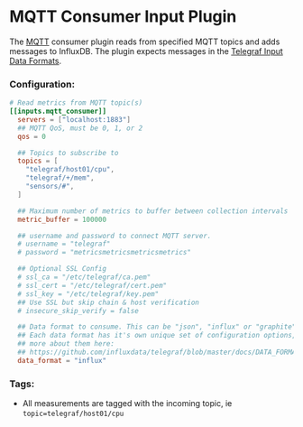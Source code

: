 # MQTT Consumer Input Plugin

The [MQTT](http://mqtt.org/) consumer plugin reads from
specified MQTT topics and adds messages to InfluxDB.
The plugin expects messages in the
[Telegraf Input Data Formats](https://github.com/influxdata/telegraf/blob/master/docs/DATA_FORMATS_INPUT.md).

### Configuration:

```toml
# Read metrics from MQTT topic(s)
[[inputs.mqtt_consumer]]
  servers = ["localhost:1883"]
  ## MQTT QoS, must be 0, 1, or 2
  qos = 0

  ## Topics to subscribe to
  topics = [
    "telegraf/host01/cpu",
    "telegraf/+/mem",
    "sensors/#",
  ]

  ## Maximum number of metrics to buffer between collection intervals
  metric_buffer = 100000

  ## username and password to connect MQTT server.
  # username = "telegraf"
  # password = "metricsmetricsmetricsmetrics"

  ## Optional SSL Config
  # ssl_ca = "/etc/telegraf/ca.pem"
  # ssl_cert = "/etc/telegraf/cert.pem"
  # ssl_key = "/etc/telegraf/key.pem"
  ## Use SSL but skip chain & host verification
  # insecure_skip_verify = false

  ## Data format to consume. This can be "json", "influx" or "graphite"
  ## Each data format has it's own unique set of configuration options, read
  ## more about them here:
  ## https://github.com/influxdata/telegraf/blob/master/docs/DATA_FORMATS_INPUT.md
  data_format = "influx"
```

### Tags:

- All measurements are tagged with the incoming topic, ie
`topic=telegraf/host01/cpu`
